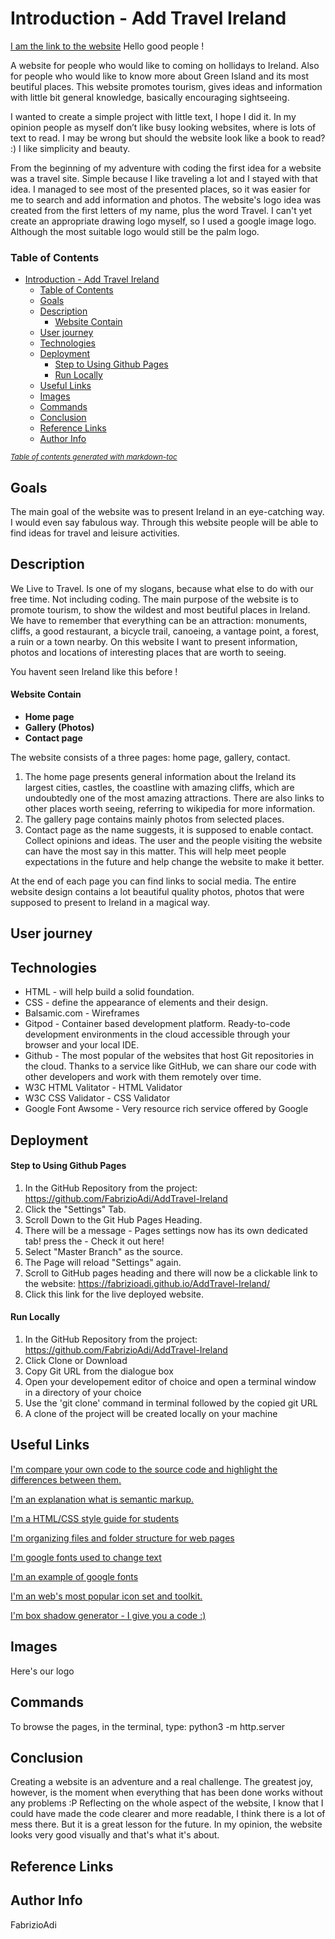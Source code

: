 # Introduction - Add Travel Ireland
[I am the link to the website](https://fabrizioadi.github.io/AddTravel-Ireland/)
Hello good people !

 A website for people who would like to coming on hollidays to Ireland. Also for people who would like to know more about Green Island and its most beutiful places. This website promotes tourism, gives ideas and information with little bit general knowledge, basically encouraging sightseeing.

 I wanted to create a simple project with little text, I hope I did it. In my opinion people as myself don’t like busy looking websites, where is lots of text to read. I may be wrong but should the website look like a book to read? :) I like simplicity and beauty.

From the beginning of my adventure with coding the first idea for a website was a travel site. Simple because I like traveling a lot and I stayed with that idea. I managed to see most of the presented places, so it was easier for me to search and add information and photos. The website's logo idea was created from the first letters of my name, plus the word Travel. I can't yet create an appropriate drawing logo myself, so I used a google image logo. Although the most suitable logo would still be the palm logo.

### Table of Contents
- [Introduction - Add Travel Ireland](#introduction---add-travel-ireland)
    + [Table of Contents](#table-of-contents)
  * [Goals](#goals)
  * [Description](#description)
      - [Website Contain](#website-contain)
  * [User journey](#user-journey)
  * [Technologies](#technologies)
  * [Deployment](#deployment)
      - [Step to Using Github Pages](#step-to-using-github-pages)
      - [Run Locally](#run-locally)
  * [Useful Links](#useful-links)
  * [Images](#images)
  * [Commands](#commands)
  * [Conclusion](#conclusion)
  * [Reference Links](#reference-links)
  * [Author Info](#author-info)

<small><i><a href='http://ecotrust-canada.github.io/markdown-toc/'>Table of contents generated with markdown-toc</a></i></small>


## Goals
The main goal of the website was to present Ireland in an eye-catching way. I would even say fabulous way. Through this website people will be able to find ideas for travel and leisure activities.

## Description
We Live to Travel. 
Is one of my slogans, because what else to do with our free time. Not including coding.
The main purpose of the website is to promote tourism, to show the wildest and most beutiful places in Ireland.
We have to remember that everything can be an attraction: monuments, cliffs, a good restaurant, a bicycle trail, canoeing, a vantage point, a forest, a ruin or a town nearby.
On this website I want to present information, photos and locations of interesting places that are worth to seeing.

You havent seen Ireland like this before !

#### Website Contain
* **Home page**
* **Gallery (Photos)**
* **Contact page**

The website consists of a three pages: home page, gallery, contact. 
1. The home page presents general information about the Ireland its largest cities, castles, the coastline with amazing cliffs, which are undoubtedly one of the most amazing attractions. There are also links to other places worth seeing, referring to wikipedia for more information. 
2. The gallery page contains mainly photos from selected places. 
3. Contact page as the name suggests, it is supposed to enable contact. Collect opinions and ideas. The user and the people visiting the website can have the most say in this matter. This will help meet people expectations in the future and help change the website to make it better. 

At the end of each page you can find links to social media. The entire website design contains a lot beautiful quality photos, photos that were supposed to present to Ireland in a magical way.

## User journey

## Technologies
* HTML - will help build a solid foundation.
* CSS - define the appearance of elements and their design.
* Balsamic.com - Wireframes
* Gitpod - Container based development platform. Ready-to-code development environments in the cloud accessible through your browser    and your local IDE.
* Github - The most popular of the websites that host Git repositories in the cloud. Thanks to a service like GitHub, we can share our code with other developers and work with them remotely over time.
* W3C HTML Valitator - HTML Validator
* W3C CSS Validator - CSS Validator
* Google Font Awsome - Very resource rich service offered by Google

## Deployment
#### Step to Using Github Pages
1. In the GitHub Repository from the project: https://github.com/FabrizioAdi/AddTravel-Ireland
2. Click the "Settings" Tab.
3. Scroll Down to the Git Hub Pages Heading.
4. There will be a message - Pages settings now has its own dedicated tab! press the - Check it out here!
5. Select "Master Branch" as the source.
6. The Page will reload "Settings" again.
7. Scroll to GitHub pages heading and there will now be a clickable link to the website: https://fabrizioadi.github.io/AddTravel-Ireland/
8. Click this link for the live deployed website.

#### Run Locally
1. In the GitHub Repository from the project: https://github.com/FabrizioAdi/AddTravel-Ireland
2. Click Clone or Download
3. Copy Git URL from the dialogue box
4. Open your developement editor of choice and open a terminal window in a directory of your choice
5. Use the 'git clone' command in terminal followed by the copied git URL
6. A clone of the project will be created locally on your machine

## Useful Links
[I'm compare your own code to the source code and highlight the differences between them.](https://www.diffchecker.com)

[I'm an explanation what is semantic markup.](https://html.com/semantic-markup)

[I'm a HTML/CSS style guide for students](https://www.granneman.com/webdev/coding/html-css-style-guide-students#css-style-rules)

[I'm organizing files and folder structure for web pages](https://stuyhsdesign.wordpress.com/basic-html/directory-structure)

[I'm google fonts used to change text](https://fonts.google.com)

[I'm an example of google fonts](https://developers.google.com/fonts/docs/getting_started)

[I'm an web's most popular icon set and toolkit.](https://fontawesome.com)

[I'm box shadow generator - I give you a code :)](https://html-css-js.com/css/generator/box-shadow/)

## Images
Here's our logo 

## Commands
To browse the pages, in the terminal, type: python3 -m http.server

## Conclusion
Creating a website is an adventure and a real challenge. The greatest joy, however, is the moment when everything that has been done works without any problems :P Reflecting on the whole aspect of the website, I know that I could have made the code clearer and more readable, I think there is a lot of mess there. But it is a great lesson for the future. In my opinion, the website looks very good visually and that's what it's about.

## Reference Links

## Author Info
FabrizioAdi
